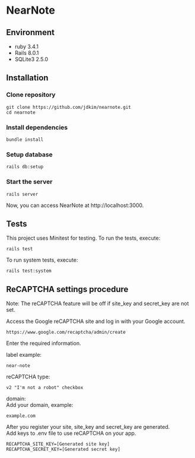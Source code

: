 # NearNote
## Environment
* ruby 3.4.1
* Rails 8.0.1
* SQLite3 2.5.0

## Installation
### Clone repository
```
git clone https://github.com/jdkim/nearnote.git
cd nearnote
```

### Install dependencies
```
bundle install
```

### Setup database
```
rails db:setup
```

### Start the server
```
rails server
```

Now, you can access NearNote at http://localhost:3000.

## Tests
This project uses Minitest for testing. To run the tests, execute:
```
rails test
```

To run system tests, execute:
```
rails test:system
```

## ReCAPTCHA settings procedure
Note: The reCAPTCHA feature will be off if site_key and secret_key are not set.

Access the Google reCAPTCHA site and log in with your Google account.
```
https://www.google.com/recaptcha/admin/create
```

Enter the required information.

label example:
```
near-note
```

reCAPTCHA type:
```
v2 "I'm not a robot" checkbox
```

domain:  
Add your domain, example:
```
example.com
```

After you register your site, site_key and secret_key are generated.  
Add keys to .env file to use reCAPTCHA on your app.
```
RECAPTCHA_SITE_KEY=[Generated site key]
RECAPTCHA_SECRET_KEY=[Generated secret key]
```
